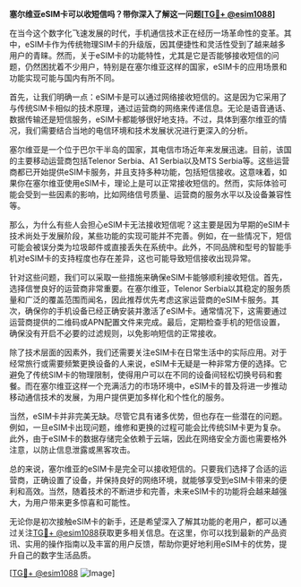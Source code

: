 **塞尔维亚eSIM卡可以收短信吗？带你深入了解这一问题[[TG💪+ @esim1088](https://t.me/s/esim1088)]**

在当今这个数字化飞速发展的时代，手机通信技术正在经历一场革命性的变革。其中，eSIM卡作为传统物理SIM卡的升级版，因其便捷性和灵活性受到了越来越多用户的青睐。然而，关于eSIM卡的功能特性，尤其是它是否能够接收短信的问题，仍然困扰着不少用户，特别是在塞尔维亚这样的国家，eSIM卡的应用场景和功能实现可能与国内有所不同。

首先，让我们明确一点：eSIM卡是可以通过网络接收短信的。这是因为它采用了与传统SIM卡相似的技术原理，通过运营商的网络来传递信息。无论是语音通话、数据传输还是短信服务，eSIM卡都能够很好地支持。不过，具体到塞尔维亚的情况，我们需要结合当地的电信环境和技术发展状况进行更深入的分析。

塞尔维亚是一个位于巴尔干半岛的国家，其电信市场近年来发展迅速。目前，该国的主要移动运营商包括Telenor Serbia、A1 Serbia以及MTS Serbia等。这些运营商都已开始提供eSIM卡服务，并且支持多种功能，包括短信接收。这意味着，如果你在塞尔维亚使用eSIM卡，理论上是可以正常接收短信的。然而，实际体验可能会受到一些因素的影响，比如网络信号质量、运营商的服务水平以及设备兼容性等。

那么，为什么有些人会担心eSIM卡无法接收短信呢？这主要是因为早期的eSIM卡技术尚处于发展阶段，某些功能的实现可能并不完善。例如，在一些情况下，短信可能会被误分类为垃圾邮件或直接丢失在系统中。此外，不同品牌和型号的智能手机对eSIM卡的支持程度也存在差异，这也可能导致短信接收出现异常。

针对这些问题，我们可以采取一些措施来确保eSIM卡能够顺利接收短信。首先，选择信誉良好的运营商非常重要。在塞尔维亚，Telenor Serbia以其稳定的服务质量和广泛的覆盖范围而闻名，因此推荐优先考虑这家运营商的eSIM卡服务。其次，确保你的手机设备已经正确安装并激活了eSIM卡。通常情况下，这需要通过运营商提供的二维码或APN配置文件来完成。最后，定期检查手机的短信设置，确保没有开启不必要的过滤规则，以免影响短信的正常接收。

除了技术层面的因素外，我们还需要关注eSIM卡在日常生活中的实际应用。对于经常旅行或需要频繁更换设备的人来说，eSIM卡无疑是一种非常方便的选择。它避免了传统SIM卡的物理限制，使得用户可以在不同的设备间轻松切换号码和套餐。而在塞尔维亚这样一个充满活力的市场环境中，eSIM卡的普及将进一步推动移动通信技术的发展，为用户提供更加多样化和个性化的服务。

当然，eSIM卡并非完美无缺。尽管它具有诸多优势，但也存在一些潜在的问题。例如，一旦eSIM卡出现问题，维修和更换的过程可能会比传统SIM卡更为复杂。此外，由于eSIM卡的数据存储完全依赖于云端，因此在网络安全方面也需要格外注意，以防止信息泄露或黑客攻击。

总的来说，塞尔维亚的eSIM卡是完全可以接收短信的。只要我们选择了合适的运营商，正确设置了设备，并保持良好的网络环境，就能够享受到eSIM卡带来的便利和高效。当然，随着技术的不断进步和完善，未来eSIM卡的功能将会越来越强大，为用户带来更多惊喜和可能性。

无论你是初次接触eSIM卡的新手，还是希望深入了解其功能的老用户，都可以通过关注[TG💪+ @esim1088](https://t.me/s/esim1088)获取更多相关信息。在这里，你可以找到最新的产品资讯、实用的操作指南以及丰富的用户反馈，帮助你更好地利用eSIM卡的优势，提升自己的数字生活品质。

[[TG💪+ @esim1088](https://t.me/s/esim1088) ![Image](https://i.postimg.cc/4NQfJmqS/Snipaste-2025-05-13-00-14-12.png)]